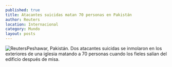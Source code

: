 ```yaml
---
published: true
title: Atacantes suicidas matan 70 personas en Pakistán
author: Reuters
location: Internacional
category: Mundo
layout: posts
---
```


![Reuters](http://i.imgur.com/CkV3h5em.jpg)Peshawar, Pakistán. Dos atacantes suicidas se inmolaron en los exteriores de una iglesia matando a 70 personas cuando los fieles salían del edificio después de misa.
